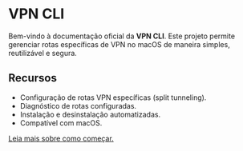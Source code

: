 # VPN CLI

Bem-vindo à documentação oficial da **VPN CLI**. Este projeto permite gerenciar rotas específicas de VPN no macOS de maneira simples, reutilizável e segura.

## Recursos

- Configuração de rotas VPN específicas (split tunneling).
- Diagnóstico de rotas configuradas.
- Instalação e desinstalação automatizadas.
- Compatível com macOS.

[Leia mais sobre como começar.](usage.md)